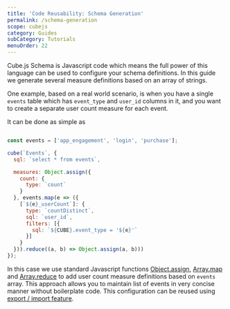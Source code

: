 ```yaml
---
title: 'Code Reusability: Schema Generation'
permalink: /schema-generation
scope: cubejs
category: Guides
subCategory: Tutorials
menuOrder: 22
---
```


Cube.js Schema is Javascript code which means the full power of this language can be used to configure your schema definitions.
In this guide we generate several measure definitions based on an array of strings.

One example, based on a real world scenario, is when you have a single `events` table which has `event_type` and `user_id` columns in it, and you want to create a separate user count measure for each event.

It can be done as simple as

```javascript

const events = ['app_engagement', 'login', 'purchase'];

cube(`Events`, {
  sql: `select * from events`,

  measures: Object.assign({
    count: {
      type: `count`
    }
  }, events.map(e => ({
    [`${e}_userCount`]: {
      type: `countDistinct`,
      sql: `user_id`,
      filters: [{
        sql: `${CUBE}.event_type = '${e}'`
      }]
    }
  })).reduce((a, b) => Object.assign(a, b)))
});
```

In this case we use standard Javascript functions [Object.assign](https://developer.mozilla.org/en-US/docs/Web/JavaScript/Reference/Global_Objects/Object/assign), [Array.map](https://developer.mozilla.org/en-US/docs/Web/JavaScript/Reference/Global_Objects/Array/map) and [Array.reduce](https://developer.mozilla.org/en-US/docs/Web/JavaScript/Reference/Global_Objects/Array/reduce) to add user count measure definitions based on `events` array.
This approach allows you to maintain list of events in very concise manner without boilerplate code.
This configuration can be reused using [export / import feature](export-import).
